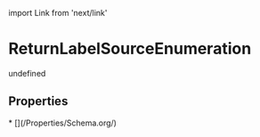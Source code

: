 import Link from 'next/link'
# ReturnLabelSourceEnumeration

undefined

## Properties

<Grid>
* [](/Properties/Schema.org/)

</Grid>

